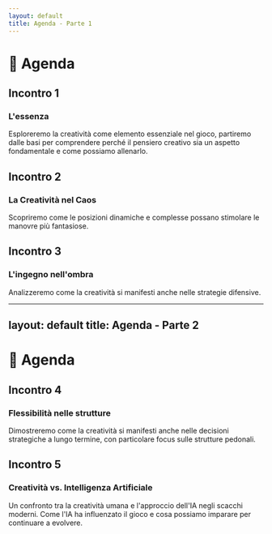 ```yaml
---
layout: default
title: Agenda - Parte 1
---
```


# 📅 Agenda

<div class="grid grid-cols-1 md:grid-cols-3 gap-4 mt-12">

  <!-- Incontro 1 -->
  <div v-click="1" class="p-4 border-l-4 border-blue-500 shadow-sm rounded-md">
    <h2 class="text-base font-bold">Incontro 1</h2>
    <h3 class="text-base">L'essenza</h3>
    <p class="mt-2 text-sm">
        Esploreremo la creatività come elemento essenziale nel gioco, partiremo dalle basi per comprendere perché il pensiero creativo sia un aspetto fondamentale e come possiamo allenarlo.
    </p>
  </div>

  <!-- Incontro 2 -->
  <div v-click="2" class="p-4 border-l-4 border-green-500 shadow-sm rounded-md">
    <h2 class="text-base font-bold">Incontro 2</h2>
    <h3 class="text-base">La Creatività nel Caos</h3>
    <p class="mt-2 text-sm">
      Scopriremo come le posizioni dinamiche e complesse possano stimolare le manovre più fantasiose.
    </p>
  </div>

  <!-- Incontro 3 -->
  <div v-click="3" class="p-4 border-l-4 border-red-500 shadow-sm rounded-md">
    <h2 class="text-base font-bold">Incontro 3</h2>
    <h3 class="text-base">L'ingegno nell'ombra</h3>
    <p class="mt-2 text-sm">
      Analizzeremo come la creatività si manifesti anche nelle strategie difensive.
    </p>
  </div>

</div>

<div class="absolute bottom-6 left-6 text-xl">
  <a href="https://github.com/apulito/slidev-chess-creativity" target="_blank" class="slidev-icon-btn">
    <carbon:logo-github />
  </a>
  <a href="https://albertopulito.com" target="_blank" class="slidev-icon-btn">
    <carbon:earth />
  </a>
</div>

<div @click="$slidev.nav.next" class="absolute bottom-6 right-6 text-xl py-1" hover:bg="white op-10">
  <carbon:arrow-right />
</div>

---
layout: default
title: Agenda - Parte 2
---

# 📅 Agenda

<div class="grid grid-cols-1 md:grid-cols-2 gap-6 mt-8">

  <!-- Incontro 4 -->
  <div v-click="1" class="p-4 border-l-4 border-yellow-500 shadow-sm rounded-md">
    <h2 class="text-base font-bold">Incontro 4</h2>
    <h3 class="text-base">Flessibilità nelle strutture</h3>
    <p class="mt-2 text-sm">
      Dimostreremo come la creatività si manifesti anche nelle decisioni strategiche a lungo termine, con particolare focus sulle strutture pedonali.
    </p>
  </div>

  <!-- Incontro 5 -->
  <div v-click="2" class="p-4 border-l-4 border-purple-500 shadow-sm rounded-md">
    <h2 class="text-base font-bold">Incontro 5</h2>
    <h3 class="text-base">Creatività vs. Intelligenza Artificiale</h3>
    <p class="mt-2 text-sm">
      Un confronto tra la creatività umana e l'approccio dell'IA negli scacchi moderni. Come l'IA ha influenzato il gioco e cosa possiamo imparare per continuare a evolvere.
    </p>
  </div>
</div>


<div class="absolute bottom-6 left-6 text-xl">
  <a href="https://github.com/apulito/slidev-chess-creativity" target="_blank" class="slidev-icon-btn">
    <carbon:logo-github />
  </a>
  <a href="https://albertopulito.com" target="_blank" class="slidev-icon-btn">
    <carbon:earth />
  </a>
</div>
